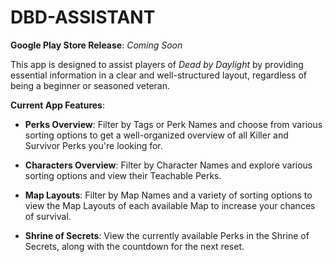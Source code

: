 <h1>DBD-ASSISTANT</h1>
<p><b>Google Play Store Release</b>: <i>Coming Soon</i></p>
<p>This app is designed to assist players of <i>Dead&nbsp;by&nbsp;Daylight</i> by providing essential information in a clear and well-structured layout, regardless of being a beginner or seasoned veteran.</p>
<p><b>Current App Features</b>:</p>
<ul>
  <li><p><b>Perks Overview</b>: Filter by Tags or Perk Names and choose from various sorting options to get a well-organized overview of all Killer and Survivor Perks you're looking for.</p></li>
  <li><p><b>Characters Overview</b>: Filter by Character Names and explore various sorting options and view their Teachable Perks.</p></li>
  <li><p><b>Map Layouts</b>: Filter by Map Names and a variety of sorting options to view the Map Layouts of each available Map to increase your chances of survival.</p></li>
  <li><p><b>Shrine of Secrets</b>: View the currently available Perks in the Shrine of Secrets, along with the countdown for the next reset.</p></li>
</ul>
